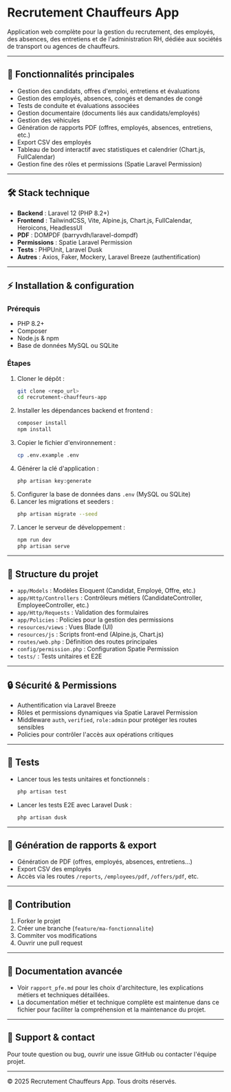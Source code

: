 # Recrutement Chauffeurs App

Application web complète pour la gestion du recrutement, des employés, des absences, des entretiens et de l'administration RH, dédiée aux sociétés de transport ou agences de chauffeurs.

---

## 🚀 Fonctionnalités principales
- Gestion des candidats, offres d'emploi, entretiens et évaluations
- Gestion des employés, absences, congés et demandes de congé
- Tests de conduite et évaluations associées
- Gestion documentaire (documents liés aux candidats/employés)
- Gestion des véhicules
- Génération de rapports PDF (offres, employés, absences, entretiens, etc.)
- Export CSV des employés
- Tableau de bord interactif avec statistiques et calendrier (Chart.js, FullCalendar)
- Gestion fine des rôles et permissions (Spatie Laravel Permission)

---

## 🛠️ Stack technique
- **Backend** : Laravel 12 (PHP 8.2+)
- **Frontend** : TailwindCSS, Vite, Alpine.js, Chart.js, FullCalendar, Heroicons, HeadlessUI
- **PDF** : DOMPDF (barryvdh/laravel-dompdf)
- **Permissions** : Spatie Laravel Permission
- **Tests** : PHPUnit, Laravel Dusk
- **Autres** : Axios, Faker, Mockery, Laravel Breeze (authentification)

---

## ⚡ Installation & configuration

### Prérequis
- PHP 8.2+
- Composer
- Node.js & npm
- Base de données MySQL ou SQLite

### Étapes
1. Cloner le dépôt :
   ```bash
   git clone <repo_url>
   cd recrutement-chauffeurs-app
   ```
2. Installer les dépendances backend et frontend :
   ```bash
   composer install
   npm install
   ```
3. Copier le fichier d'environnement :
   ```bash
   cp .env.example .env
   ```
4. Générer la clé d'application :
   ```bash
   php artisan key:generate
   ```
5. Configurer la base de données dans `.env` (MySQL ou SQLite)
6. Lancer les migrations et seeders :
   ```bash
   php artisan migrate --seed
   ```
7. Lancer le serveur de développement :
   ```bash
   npm run dev
   php artisan serve
   ```

---

## 📁 Structure du projet
- `app/Models` : Modèles Eloquent (Candidat, Employé, Offre, etc.)
- `app/Http/Controllers` : Contrôleurs métiers (CandidateController, EmployeeController, etc.)
- `app/Http/Requests` : Validation des formulaires
- `app/Policies` : Policies pour la gestion des permissions
- `resources/views` : Vues Blade (UI)
- `resources/js` : Scripts front-end (Alpine.js, Chart.js)
- `routes/web.php` : Définition des routes principales
- `config/permission.php` : Configuration Spatie Permission
- `tests/` : Tests unitaires et E2E

---

## 🔒 Sécurité & Permissions
- Authentification via Laravel Breeze
- Rôles et permissions dynamiques via Spatie Laravel Permission
- Middleware `auth`, `verified`, `role:admin` pour protéger les routes sensibles
- Policies pour contrôler l'accès aux opérations critiques

---

## 🧪 Tests
- Lancer tous les tests unitaires et fonctionnels :
  ```bash
  php artisan test
  ```
- Lancer les tests E2E avec Laravel Dusk :
  ```bash
  php artisan dusk
  ```

---

## 📝 Génération de rapports & export
- Génération de PDF (offres, employés, absences, entretiens...)
- Export CSV des employés
- Accès via les routes `/reports`, `/employees/pdf`, `/offers/pdf`, etc.

---

## 🤝 Contribution
1. Forker le projet
2. Créer une branche (`feature/ma-fonctionnalite`)
3. Commiter vos modifications
4. Ouvrir une pull request

---

## 📄 Documentation avancée
- Voir `rapport_pfe.md` pour les choix d'architecture, les explications métiers et techniques détaillées.
- La documentation métier et technique complète est maintenue dans ce fichier pour faciliter la compréhension et la maintenance du projet.

---

## 📧 Support & contact
Pour toute question ou bug, ouvrir une issue GitHub ou contacter l'équipe projet.

---

© 2025 Recrutement Chauffeurs App. Tous droits réservés.
